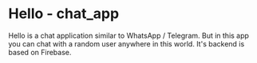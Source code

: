# Hello - chat_app

Hello is a chat application similar to WhatsApp / Telegram. But in this app you can chat with a random user anywhere in this world.
It's backend is based on Firebase.
